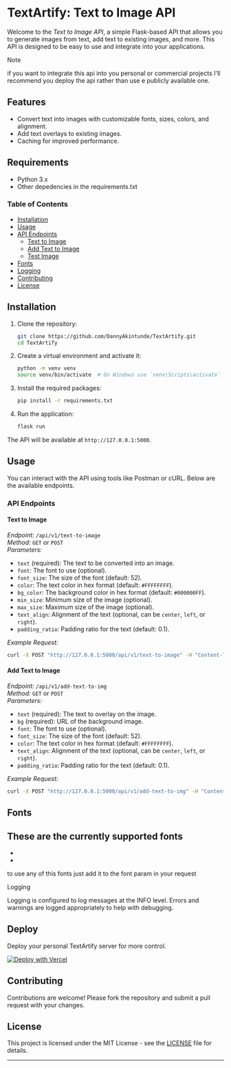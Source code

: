 # TextArtify: Text to Image API

Welcome to the *Text to Image API*, a simple Flask-based API that allows you to generate images from text, add text to existing images, and more. This API is designed to be easy to use and integrate into your applications.

> [!NOTE]
> if you want to integrate this api into you personal or commercial projects I'll recommend you deploy the api rather than use e publicly available one.

## Features

- Convert text into images with customizable fonts, sizes, colors, and alignment.
- Add text overlays to existing images.
- Caching for improved performance.

## Requirements
- Python 3.x
- Other depedencies in the requirements.txt

### Table of Contents

- [Installation](#installation)
- [Usage](#usage)
- [API Endpoints](#api-endpoints)
  - [Text to Image](#text-to-image)
  - [Add Text to Image](#add-text-to-image)
  - [Test Image](#test-image)
- [Fonts](#Fonts)
- [Logging](#logging)
- [Contributing](#contributing)
- [License](#license)

## Installation

1. Clone the repository:

   ```bash
   git clone https://github.com/DannyAkintunde/TextArtify.git
   cd TextArtify
   ```

2. Create a virtual environment and activate it:

   ```bash
   python -m venv venv
   source venv/bin/activate  # On Windows use `venv\Scripts\activate`
   ```

3. Install the required packages:

   ```bash
   pip install -r requirements.txt
   ```

4. Run the application:

   ```bash
   flask run
   ```

The API will be available at `http://127.0.0.1:5000`.

## Usage

You can interact with the API using tools like Postman or cURL. Below are the available endpoints.

### API Endpoints

#### Text to Image

*Endpoint:* `/api/v1/text-to-image`  
*Method:* `GET` or `POST`  
*Parameters:*
- `text` (required): The text to be converted into an image.
- `font`: The font to use (optional).
- `font_size`: The size of the font (default: 52).
- `color`: The text color in hex format (default: `#FFFFFFFF`).
- `bg_color`: The background color in hex format (default: `#000000FF`).
- `min_size`: Minimum size of the image (optional).
- `max_size`: Maximum size of the image (optional).
- `text_align`: Alignment of the text (optional, can be `center`, `left`, or `right`).
- `padding_ratio`: Padding ratio for the text (default: 0.1).

*Example Request:*

```bash
curl -X POST "http://127.0.0.1:5000/api/v1/text-to-image" -H "Content-Type: application/json" -d '{"text": "Hello World", "font": "Arial"}' -o out.png
```

#### Add Text to Image

*Endpoint:* `/api/v1/add-text-to-img`  
*Method:* `GET` or `POST`  
*Parameters:*
- `text` (required): The text to overlay on the image.
- `bg` (required): URL of the background image.
- `font`: The font to use (optional).
- `font_size`: The size of the font (default: 52).
- `color`: The text color in hex format (default: `#FFFFFFFF`).
- `text_align`: Alignment of the text (optional, can be `center`, `left`, or `right`).
- `padding_ratio`: Padding ratio for the text (default: 0.1).

*Example Request:*

```bash
curl -X POST "http://127.0.0.1:5000/api/v1/add-text-to-img" -H "Content-Type: application/json" -d '{"text": "Sample Text", "bg": "https://example.com/image.jpg"}'
```

## Fonts
These are the currently supported fonts
-
-
-
to use any of this fonts just add it to the font param in your request

 Logging

Logging is configured to log messages at the INFO level. Errors and warnings are logged appropriately to help with debugging.

## Deploy
Deploy your personal TextArtify server for more control.

[![Deploy with Vercel](https://vercel.com/button)](https://vercel.com/new/clone?repository-url=https%3A%2F%2Fgithub.com%2FDannyAkintunde%2FTextArtify&project-name=text-to-image&repository-name=TextArtify&demo-title=TextArtify&demo-description=TextArtify%20api%20demo&demo-url=https%3A%2F%2Ftext-artify-seven.vercel.app&demo-image=https%3A%2F%2Fi.ibb.co%2F5jJpc7T%2Ftext-to-image.png)

## Contributing

Contributions are welcome! Please fork the repository and submit a pull request with your changes.

## License

This project is licensed under the MIT License - see the [LICENSE](LICENSE) file for details.

---
